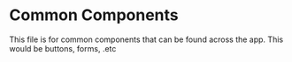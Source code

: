 # Common Components

This file is for common components that can be found across the app. This would be buttons, forms, .etc